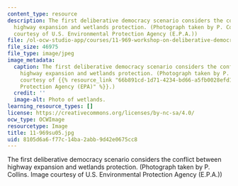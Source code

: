 ```yaml
---
content_type: resource
description: The first deliberative democracy scenario considers the conflict between
  highway expansion and wetlands protection. (Photograph taken by P. Collins. Image
  courtesy of U.S. Environmental Protection Agency (E.P.A.))
file: /ol-ocw-studio-app/courses/11-969-workshop-on-deliberative-democracy-and-dispute-resolution-summer-2005/8105d6a6f77c14ba2abb9d42e0675cc8_11-969su05.jpg
file_size: 46975
file_type: image/jpeg
image_metadata:
  caption: The first deliberative democracy scenario considers the conflict between
    highway expansion and wetlands protection. (Photograph taken by P. Collins. Image
    courtesy of {{% resource_link "66b891cd-1d71-4234-bd66-a5fb0028efd1" "U.S. Environmental
    Protection Agency (EPA)" %}}.)
  credit: ''
  image-alt: Photo of wetlands.
learning_resource_types: []
license: https://creativecommons.org/licenses/by-nc-sa/4.0/
ocw_type: OCWImage
resourcetype: Image
title: 11-969su05.jpg
uid: 8105d6a6-f77c-14ba-2abb-9d42e0675cc8
---
```

The first deliberative democracy scenario considers the conflict between highway expansion and wetlands protection. (Photograph taken by P. Collins. Image courtesy of U.S. Environmental Protection Agency (E.P.A.))